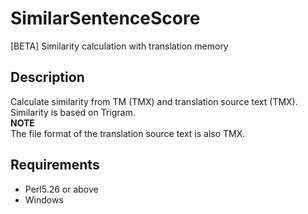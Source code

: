 # SimilarSentenceScore
[BETA]
Similarity calculation with translation memory

## Description 
Calculate similarity from TM (TMX) and translation source text (TMX). Similarity is based on Trigram.  
**NOTE**  
The file format of the translation source text is also TMX.

## Requirements  
- Perl5.26 or above
- Windows
